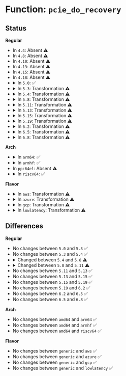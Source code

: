 # Function: <code>pcie_do_recovery</code>

## Status
<b>Regular</b>
<ul>
<li>
In <code>4.4</code>: Absent ⚠️
</li>
<li>
In <code>4.8</code>: Absent ⚠️
</li>
<li>
In <code>4.10</code>: Absent ⚠️
</li>
<li>
In <code>4.13</code>: Absent ⚠️
</li>
<li>
In <code>4.15</code>: Absent ⚠️
</li>
<li>
In <code>4.18</code>: Absent ⚠️
</li>
<li>
<details>
<summary>In <code>5.0</code>: ✅</summary>

```c
void pcie_do_recovery(struct pci_dev *dev, enum pci_channel_state state, u32 service);
```

**Collision:** Unique Global

**Inline:** No

**Transformation:** False

**Instances:**

```
In drivers/pci/pcie/err.c (ffffffff81548410)
Location: drivers/pci/pcie/err.c:186
Inline: False
Direct callers:
  - drivers/pci/pcie/aer.c:aer_isr
  - drivers/pci/pcie/aer.c:aer_isr
  - drivers/pci/pcie/aer.c:aer_isr
  - drivers/pci/pcie/aer.c:aer_isr
  - drivers/pci/pcie/aer.c:aer_recover_work_func
  - drivers/pci/pcie/aer.c:aer_recover_work_func
  - drivers/pci/pcie/dpc.c:dpc_handler
```
**Symbols:**

```
ffffffff81548410-ffffffff815486ce: pcie_do_recovery (STB_GLOBAL)
```
</details>
</li>
<li>
<details>
<summary>In <code>5.3</code>: Transformation ⚠️</summary>

```c
void pcie_do_recovery(struct pci_dev *dev, enum pci_channel_state state, u32 service);
```

**Collision:** Unique Global

**Inline:** No

**Transformation:** True

**Instances:**

```
In drivers/pci/pcie/err.c (0)
Location: drivers/pci/pcie/err.c:186
Inline: False
Direct callers:
  - drivers/pci/pcie/aer.c:aer_process_err_devices
  - drivers/pci/pcie/aer.c:aer_process_err_devices
  - drivers/pci/pcie/aer.c:aer_recover_work_func
  - drivers/pci/pcie/aer.c:aer_recover_work_func
  - drivers/pci/pcie/dpc.c:dpc_handler
```
**Symbols:**

```
ffffffff81578734-ffffffff81578798: pcie_do_recovery.cold (STB_LOCAL)
ffffffff815784d0-ffffffff81578734: pcie_do_recovery (STB_GLOBAL)
```
</details>
</li>
<li>
<details>
<summary>In <code>5.4</code>: Transformation ⚠️</summary>

```c
void pcie_do_recovery(struct pci_dev *dev, enum pci_channel_state state, u32 service);
```

**Collision:** Unique Global

**Inline:** No

**Transformation:** True

**Instances:**

```
In drivers/pci/pcie/err.c (0)
Location: drivers/pci/pcie/err.c:186
Inline: False
Direct callers:
  - drivers/pci/pcie/aer.c:aer_process_err_devices
  - drivers/pci/pcie/aer.c:aer_process_err_devices
  - drivers/pci/pcie/aer.c:aer_recover_work_func
  - drivers/pci/pcie/aer.c:aer_recover_work_func
  - drivers/pci/pcie/dpc.c:dpc_handler
```
**Symbols:**

```
ffffffff81599ec5-ffffffff81599f29: pcie_do_recovery.cold (STB_LOCAL)
ffffffff81599c50-ffffffff81599ec5: pcie_do_recovery (STB_GLOBAL)
```
</details>
</li>
<li>
<details>
<summary>In <code>5.8</code>: Transformation ⚠️</summary>

```c
pci_ers_result_t pcie_do_recovery(struct pci_dev *dev, enum pci_channel_state state, pci_ers_result_t (*reset_link)(struct pci_dev *));
```

**Collision:** Unique Global

**Inline:** No

**Transformation:** True

**Instances:**

```
In drivers/pci/pcie/err.c (0)
Location: drivers/pci/pcie/err.c:149
Inline: False
Direct callers:
  - drivers/pci/pcie/aer.c:aer_process_err_devices
  - drivers/pci/pcie/aer.c:aer_process_err_devices
  - drivers/pci/pcie/aer.c:aer_recover_work_func
  - drivers/pci/pcie/aer.c:aer_recover_work_func
  - drivers/pci/pcie/dpc.c:dpc_handler
```
**Symbols:**

```
ffffffff81639635-ffffffff81639649: pcie_do_recovery.cold (STB_LOCAL)
ffffffff81639410-ffffffff8163960a: pcie_do_recovery (STB_GLOBAL)
```
</details>
</li>
<li>
<details>
<summary>In <code>5.11</code>: Transformation ⚠️</summary>

```c
pci_ers_result_t pcie_do_recovery(struct pci_dev *dev, pci_channel_state_t state, pci_ers_result_t (*reset_subordinates)(struct pci_dev *));
```

**Collision:** Unique Global

**Inline:** No

**Transformation:** True

**Instances:**

```
In drivers/pci/pcie/err.c (0)
Location: drivers/pci/pcie/err.c:172
Inline: False
Direct callers:
  - drivers/pci/pcie/aer.c:aer_process_err_devices
  - drivers/pci/pcie/aer.c:aer_process_err_devices
  - drivers/pci/pcie/aer.c:aer_recover_work_func
  - drivers/pci/pcie/aer.c:aer_recover_work_func
  - drivers/pci/pcie/dpc.c:dpc_handler
```
**Symbols:**

```
ffffffff81bf8f62-ffffffff81bf8f8d: pcie_do_recovery.cold (STB_LOCAL)
ffffffff8165ff30-ffffffff8166022a: pcie_do_recovery (STB_GLOBAL)
```
</details>
</li>
<li>
<details>
<summary>In <code>5.13</code>: Transformation ⚠️</summary>

```c
pci_ers_result_t pcie_do_recovery(struct pci_dev *dev, pci_channel_state_t state, pci_ers_result_t (*reset_subordinates)(struct pci_dev *));
```

**Collision:** Unique Global

**Inline:** No

**Transformation:** True

**Instances:**

```
In drivers/pci/pcie/err.c (0)
Location: drivers/pci/pcie/err.c:172
Inline: False
Direct callers:
  - drivers/pci/pcie/aer.c:aer_process_err_devices
  - drivers/pci/pcie/aer.c:aer_process_err_devices
  - drivers/pci/pcie/aer.c:aer_recover_work_func
  - drivers/pci/pcie/aer.c:aer_recover_work_func
  - drivers/pci/pcie/dpc.c:dpc_handler
```
**Symbols:**

```
ffffffff81bead96-ffffffff81beadc1: pcie_do_recovery.cold (STB_LOCAL)
ffffffff81642420-ffffffff81642714: pcie_do_recovery (STB_GLOBAL)
```
</details>
</li>
<li>
<details>
<summary>In <code>5.15</code>: Transformation ⚠️</summary>

```c
pci_ers_result_t pcie_do_recovery(struct pci_dev *dev, pci_channel_state_t state, pci_ers_result_t (*reset_subordinates)(struct pci_dev *));
```

**Collision:** Unique Global

**Inline:** No

**Transformation:** True

**Instances:**

```
In drivers/pci/pcie/err.c (0)
Location: drivers/pci/pcie/err.c:172
Inline: False
Direct callers:
  - drivers/pci/pcie/aer.c:aer_isr
  - drivers/pci/pcie/aer.c:aer_isr
  - drivers/pci/pcie/aer.c:aer_isr
  - drivers/pci/pcie/aer.c:aer_isr
  - drivers/pci/pcie/aer.c:aer_recover_work_func
  - drivers/pci/pcie/aer.c:aer_recover_work_func
  - drivers/pci/pcie/dpc.c:dpc_handler
```
**Symbols:**

```
ffffffff81ce5c8e-ffffffff81ce5cb7: pcie_do_recovery.cold (STB_LOCAL)
ffffffff816b3100-ffffffff816b3414: pcie_do_recovery (STB_GLOBAL)
```
</details>
</li>
<li>
<details>
<summary>In <code>5.19</code>: Transformation ⚠️</summary>

```c
pci_ers_result_t pcie_do_recovery(struct pci_dev *dev, pci_channel_state_t state, pci_ers_result_t (*reset_subordinates)(struct pci_dev *));
```

**Collision:** Unique Global

**Inline:** No

**Transformation:** True

**Instances:**

```
In drivers/pci/pcie/err.c (0)
Location: drivers/pci/pcie/err.c:180
Inline: False
Direct callers:
  - drivers/pci/pcie/aer.c:aer_isr
  - drivers/pci/pcie/aer.c:aer_isr
  - drivers/pci/pcie/aer.c:aer_isr
  - drivers/pci/pcie/aer.c:aer_isr
  - drivers/pci/pcie/aer.c:aer_recover_work_func
  - drivers/pci/pcie/aer.c:aer_recover_work_func
  - drivers/pci/pcie/dpc.c:dpc_handler
  - drivers/pci/pcie/edr.c:edr_handle_event
```
**Symbols:**

```
ffffffff81eaceeb-ffffffff81eacf14: pcie_do_recovery.cold (STB_LOCAL)
ffffffff817dbad0-ffffffff817dbdee: pcie_do_recovery (STB_GLOBAL)
```
</details>
</li>
<li>
<details>
<summary>In <code>6.2</code>: Transformation ⚠️</summary>

```c
pci_ers_result_t pcie_do_recovery(struct pci_dev *dev, pci_channel_state_t state, pci_ers_result_t (*reset_subordinates)(struct pci_dev *));
```

**Collision:** Unique Global

**Inline:** No

**Transformation:** True

**Instances:**

```
In drivers/pci/pcie/err.c (0)
Location: drivers/pci/pcie/err.c:184
Inline: False
Direct callers:
  - drivers/pci/pcie/aer.c:aer_process_err_devices
  - drivers/pci/pcie/aer.c:aer_process_err_devices
  - drivers/pci/pcie/aer.c:aer_recover_work_func
  - drivers/pci/pcie/aer.c:aer_recover_work_func
  - drivers/pci/pcie/dpc.c:dpc_handler
  - drivers/pci/pcie/edr.c:edr_handle_event
```
**Symbols:**

```
ffffffff8208f633-ffffffff8208f648: pcie_do_recovery.cold (STB_LOCAL)
ffffffff818fd8d0-ffffffff818fdc0e: pcie_do_recovery (STB_GLOBAL)
```
</details>
</li>
<li>
<details>
<summary>In <code>6.5</code>: Transformation ⚠️</summary>

```c
pci_ers_result_t pcie_do_recovery(struct pci_dev *dev, pci_channel_state_t state, pci_ers_result_t (*reset_subordinates)(struct pci_dev *));
```

**Collision:** Unique Global

**Inline:** No

**Transformation:** True

**Instances:**

```
In drivers/pci/pcie/err.c (0)
Location: drivers/pci/pcie/err.c:184
Inline: False
Direct callers:
  - drivers/pci/pcie/aer.c:aer_process_err_devices
  - drivers/pci/pcie/aer.c:aer_process_err_devices
  - drivers/pci/pcie/aer.c:aer_recover_work_func
  - drivers/pci/pcie/aer.c:aer_recover_work_func
  - drivers/pci/pcie/dpc.c:dpc_handler
  - drivers/pci/pcie/edr.c:edr_handle_event
```
**Symbols:**

```
ffffffff8210f994-ffffffff8210f9a9: pcie_do_recovery.cold (STB_LOCAL)
ffffffff81940d80-ffffffff819410b7: pcie_do_recovery (STB_GLOBAL)
```
</details>
</li>
<li>
<details>
<summary>In <code>6.8</code>: Transformation ⚠️</summary>

```c
pci_ers_result_t pcie_do_recovery(struct pci_dev *dev, pci_channel_state_t state, pci_ers_result_t (*reset_subordinates)(struct pci_dev *));
```

**Collision:** Unique Global

**Inline:** No

**Transformation:** True

**Instances:**

```
In drivers/pci/pcie/err.c (0)
Location: drivers/pci/pcie/err.c:184
Inline: False
Direct callers:
  - drivers/pci/pcie/aer.c:aer_process_err_devices
  - drivers/pci/pcie/aer.c:aer_process_err_devices
  - drivers/pci/pcie/aer.c:aer_recover_work_func
  - drivers/pci/pcie/aer.c:aer_recover_work_func
  - drivers/pci/pcie/dpc.c:dpc_handler
  - drivers/pci/pcie/edr.c:edr_handle_event
```
**Symbols:**

```
ffffffff821ed6bc-ffffffff821ed6d1: pcie_do_recovery.cold (STB_LOCAL)
ffffffff81989fe0-ffffffff8198a317: pcie_do_recovery (STB_GLOBAL)
```
</details>
</li>
</ul>
<b>Arch</b>
<ul>
<li>
<details>
<summary>In <code>arm64</code>: ✅</summary>

```c
void pcie_do_recovery(struct pci_dev *dev, enum pci_channel_state state, u32 service);
```

**Collision:** Unique Global

**Inline:** No

**Transformation:** False

**Instances:**

```
In drivers/pci/pcie/err.c (ffff800010701500)
Location: drivers/pci/pcie/err.c:186
Inline: False
Direct callers:
  - drivers/pci/pcie/aer.c:aer_process_err_devices
  - drivers/pci/pcie/aer.c:aer_process_err_devices
  - drivers/pci/pcie/aer.c:aer_recover_work_func
  - drivers/pci/pcie/aer.c:aer_recover_work_func
  - drivers/pci/pcie/dpc.c:dpc_handler
```
**Symbols:**

```
ffff800010701500-ffff8000107017fc: pcie_do_recovery (STB_GLOBAL)
```
</details>
</li>
<li>
<details>
<summary>In <code>armhf</code>: ✅</summary>

```c
void pcie_do_recovery(struct pci_dev *dev, enum pci_channel_state state, u32 service);
```

**Collision:** Unique Global

**Inline:** No

**Transformation:** False

**Instances:**

```
In drivers/pci/pcie/err.c (c0899148)
Location: drivers/pci/pcie/err.c:186
Inline: False
Direct callers:
  - drivers/pci/pcie/aer.c:aer_process_err_devices
  - drivers/pci/pcie/aer.c:aer_process_err_devices
  - drivers/pci/pcie/dpc.c:dpc_handler
```
**Symbols:**

```
c0899148-c0899430: pcie_do_recovery (STB_GLOBAL)
```
</details>
</li>
<li>
In <code>ppc64el</code>: Absent ⚠️
</li>
<li>
<details>
<summary>In <code>riscv64</code>: ✅</summary>

```c
void pcie_do_recovery(struct pci_dev *dev, enum pci_channel_state state, u32 service);
```

**Collision:** Unique Global

**Inline:** No

**Transformation:** False

**Instances:**

```
In drivers/pci/pcie/err.c (ffffffe0004d019a)
Location: drivers/pci/pcie/err.c:186
Inline: False
Direct callers:
  - drivers/pci/pcie/aer.c:aer_process_err_devices
  - drivers/pci/pcie/aer.c:aer_process_err_devices
  - drivers/pci/pcie/dpc.c:dpc_handler
```
**Symbols:**

```
ffffffe0004d019a-ffffffe0004d042a: pcie_do_recovery (STB_GLOBAL)
```
</details>
</li>
</ul>
<b>Flavor</b>
<ul>
<li>
<details>
<summary>In <code>aws</code>: Transformation ⚠️</summary>

```c
void pcie_do_recovery(struct pci_dev *dev, enum pci_channel_state state, u32 service);
```

**Collision:** Unique Global

**Inline:** No

**Transformation:** True

**Instances:**

```
In drivers/pci/pcie/err.c (0)
Location: drivers/pci/pcie/err.c:186
Inline: False
Direct callers:
  - drivers/pci/pcie/aer.c:aer_process_err_devices
  - drivers/pci/pcie/aer.c:aer_process_err_devices
  - drivers/pci/pcie/dpc.c:dpc_handler
```
**Symbols:**

```
ffffffff8158dd55-ffffffff8158ddb9: pcie_do_recovery.cold (STB_LOCAL)
ffffffff8158dae0-ffffffff8158dd55: pcie_do_recovery (STB_GLOBAL)
```
</details>
</li>
<li>
<details>
<summary>In <code>azure</code>: Transformation ⚠️</summary>

```c
void pcie_do_recovery(struct pci_dev *dev, enum pci_channel_state state, u32 service);
```

**Collision:** Unique Global

**Inline:** No

**Transformation:** True

**Instances:**

```
In drivers/pci/pcie/err.c (0)
Location: drivers/pci/pcie/err.c:186
Inline: False
Direct callers:
  - drivers/pci/pcie/aer.c:aer_process_err_devices
  - drivers/pci/pcie/aer.c:aer_process_err_devices
  - drivers/pci/pcie/aer.c:aer_recover_work_func
  - drivers/pci/pcie/aer.c:aer_recover_work_func
  - drivers/pci/pcie/dpc.c:dpc_handler
```
**Symbols:**

```
ffffffff8157c895-ffffffff8157c8f9: pcie_do_recovery.cold (STB_LOCAL)
ffffffff8157c620-ffffffff8157c895: pcie_do_recovery (STB_GLOBAL)
```
</details>
</li>
<li>
<details>
<summary>In <code>gcp</code>: Transformation ⚠️</summary>

```c
void pcie_do_recovery(struct pci_dev *dev, enum pci_channel_state state, u32 service);
```

**Collision:** Unique Global

**Inline:** No

**Transformation:** True

**Instances:**

```
In drivers/pci/pcie/err.c (0)
Location: drivers/pci/pcie/err.c:186
Inline: False
Direct callers:
  - drivers/pci/pcie/aer.c:aer_process_err_devices
  - drivers/pci/pcie/aer.c:aer_process_err_devices
  - drivers/pci/pcie/aer.c:aer_recover_work_func
  - drivers/pci/pcie/aer.c:aer_recover_work_func
  - drivers/pci/pcie/dpc.c:dpc_handler
```
**Symbols:**

```
ffffffff8158dc15-ffffffff8158dc79: pcie_do_recovery.cold (STB_LOCAL)
ffffffff8158d9a0-ffffffff8158dc15: pcie_do_recovery (STB_GLOBAL)
```
</details>
</li>
<li>
<details>
<summary>In <code>lowlatency</code>: Transformation ⚠️</summary>

```c
void pcie_do_recovery(struct pci_dev *dev, enum pci_channel_state state, u32 service);
```

**Collision:** Unique Global

**Inline:** No

**Transformation:** True

**Instances:**

```
In drivers/pci/pcie/err.c (0)
Location: drivers/pci/pcie/err.c:186
Inline: False
Direct callers:
  - drivers/pci/pcie/aer.c:aer_process_err_devices
  - drivers/pci/pcie/aer.c:aer_process_err_devices
  - drivers/pci/pcie/aer.c:aer_recover_work_func
  - drivers/pci/pcie/aer.c:aer_recover_work_func
  - drivers/pci/pcie/dpc.c:dpc_handler
```
**Symbols:**

```
ffffffff815a80c5-ffffffff815a8129: pcie_do_recovery.cold (STB_LOCAL)
ffffffff815a7e50-ffffffff815a80c5: pcie_do_recovery (STB_GLOBAL)
```
</details>
</li>
</ul>

## Differences
<b>Regular</b>
<ul>
<li>
No changes between <code>5.0</code> and <code>5.3</code> ✅
</li>
<li>
No changes between <code>5.3</code> and <code>5.4</code> ✅
</li>
<li>
<details>
<summary>Changed between <code>5.4</code> and <code>5.8</code> ⚠️</summary>
<ul>
<li>
<b>Param added. </b>
<code>pci_ers_result_t (*reset_link)(struct pci_dev *)</code>
</li>
<li>
<b>Param removed. </b>
<code>u32 service</code>
</li>
<li>
<b>Return type changed. </b>
<code>void</code> ➡️ <code>pci_ers_result_t</code>
</li>
</ul>
</details>
</li>
<li>
<details>
<summary>Changed between <code>5.8</code> and <code>5.11</code> ⚠️</summary>
<ul>
<li>
<b>Param added. </b>
<code>pci_ers_result_t (*reset_subordinates)(struct pci_dev *)</code>
</li>
<li>
<b>Param removed. </b>
<code>pci_ers_result_t (*reset_link)(struct pci_dev *)</code>
</li>
<li>
<b>Param type changed. </b>
<code>enum pci_channel_state state</code> ➡️ <code>pci_channel_state_t state</code>
</li>
</ul>
</details>
</li>
<li>
No changes between <code>5.11</code> and <code>5.13</code> ✅
</li>
<li>
No changes between <code>5.13</code> and <code>5.15</code> ✅
</li>
<li>
No changes between <code>5.15</code> and <code>5.19</code> ✅
</li>
<li>
No changes between <code>5.19</code> and <code>6.2</code> ✅
</li>
<li>
No changes between <code>6.2</code> and <code>6.5</code> ✅
</li>
<li>
No changes between <code>6.5</code> and <code>6.8</code> ✅
</li>
</ul>
<b>Arch</b>
<ul>
<li>
No changes between <code>amd64</code> and <code>arm64</code> ✅
</li>
<li>
No changes between <code>amd64</code> and <code>armhf</code> ✅
</li>
<li>
No changes between <code>amd64</code> and <code>riscv64</code> ✅
</li>
</ul>
<b>Flavor</b>
<ul>
<li>
No changes between <code>generic</code> and <code>aws</code> ✅
</li>
<li>
No changes between <code>generic</code> and <code>azure</code> ✅
</li>
<li>
No changes between <code>generic</code> and <code>gcp</code> ✅
</li>
<li>
No changes between <code>generic</code> and <code>lowlatency</code> ✅
</li>
</ul>
